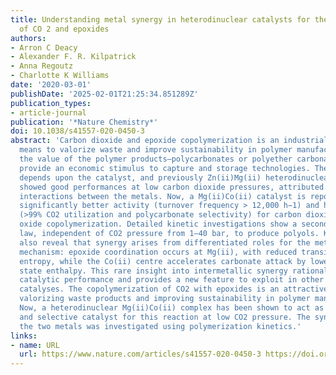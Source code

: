 ```yaml
---
title: Understanding metal synergy in heterodinuclear catalysts for the copolymerization
  of CO 2 and epoxides
authors:
- Arron C Deacy
- Alexander F. R. Kilpatrick
- Anna Regoutz
- Charlotte K Williams
date: '2020-03-01'
publishDate: '2025-02-01T21:25:34.851289Z'
publication_types:
- article-journal
publication: '*Nature Chemistry*'
doi: 10.1038/s41557-020-0450-3
abstract: 'Carbon dioxide and epoxide copolymerization is an industrially relevant
  means to valorize waste and improve sustainability in polymer manufacturing. Given
  the value of the polymer products—polycarbonates or polyether carbonates—it could
  provide an economic stimulus to capture and storage technologies. The process efficiency
  depends upon the catalyst, and previously Zn(ii)Mg(ii) heterodinuclear catalysts
  showed good performances at low carbon dioxide pressures, attributed to synergic
  interactions between the metals. Now, a Mg(ii)Co(ii) catalyst is reported that exhibits
  significantly better activity (turnover frequency > 12,000 h−1) and high selectivity
  (>99% CO2 utilization and polycarbonate selectivity) for carbon dioxide and cyclohexene
  oxide copolymerization. Detailed kinetic investigations show a second-order rate
  law, independent of CO2 pressure from 1–40 bar, to produce polyols. Kinetic data
  also reveal that synergy arises from differentiated roles for the metals in the
  mechanism: epoxide coordination occurs at Mg(ii), with reduced transition state
  entropy, while the Co(ii) centre accelerates carbonate attack by lowering the transition
  state enthalpy. This rare insight into intermetallic synergy rationalizes the outstanding
  catalytic performance and provides a new feature to exploit in other homogeneous
  catalyses. The copolymerization of CO2 with epoxides is an attractive approach for
  valorizing waste products and improving sustainability in polymer manufacturing.
  Now, a heterodinuclear Mg(ii)Co(ii) complex has been shown to act as a highly active
  and selective catalyst for this reaction at low CO2 pressure. The synergy between
  the two metals was investigated using polymerization kinetics.'
links:
- name: URL
  url: https://www.nature.com/articles/s41557-020-0450-3 https://doi.org/10.1038/s41557-020-0450-3
---
```

